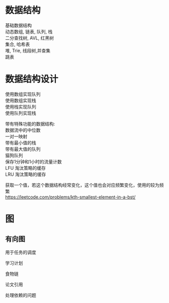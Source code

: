 # 数据结构

基础数据结构  
动态数组, 链表, 队列, 栈     
二分查找树, AVL, 红黑树   
集合, 哈希表   
堆, Trie, 线段树,并查集   
跳表    







# 数据结构设计

使用数组实现队列  
使用数组实现栈  
使用栈实现队列  
使用队列实现栈  
    
带有特殊功能的数据结构:  
数据流中的中位数  
一对一映射  
带有最小值的栈   
带有最大值的队列  
猫狗队列  
保存1分钟和1小时的流量计数  
LFU 淘汰策略的缓存  
LRU 淘汰策略的缓存  



  


获取一个值，若这个数据结构经常变化，这个值也会对应频繁变化，使用的较为频繁  
https://leetcode.com/problems/kth-smallest-element-in-a-bst/  





# 图

## 有向图

用于任务的调度

学习计划

食物链

论文引用





处理依赖的问题